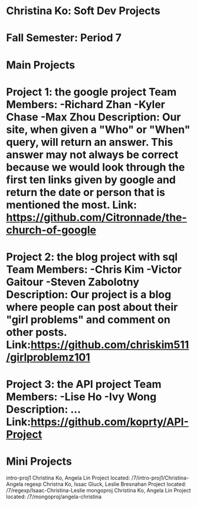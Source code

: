 Christina Ko: Soft Dev Projects
===========
Fall Semester: Period 7
===========
Main Projects
===========
Project 1: the google project
Team Members:
 -Richard Zhan
 -Kyler Chase
 -Max Zhou
Description:
 Our site, when given a "Who" or "When" query, will return an answer. This answer may not always be correct because we would look through the first ten links given by google and return the date or person that is mentioned the most. 
Link: https://github.com/Citronnade/the-church-of-google
==========
Project 2: the blog project with sql
Team Members:
 -Chris Kim
 -Victor Gaitour
 -Steven Zabolotny
Description:
 Our project is a blog where people can post about their "girl problems" and comment on other posts.
Link:https://github.com/chriskim511/girlproblemz101
==========
Project 3: the API project
Team Members:
 -Lise Ho
 -Ivy Wong
Description:
...
Link:https://github.com/koprty/API-Project
=================
Mini Projects
===========
intro-proj1
   Christina Ko, Angela Lin
   Project located: /7/intro-proj1/Christina-Angela
regexp
   Christna Ko, Issac Gluck, Leslie Bresnahan
   Project located: /7/regexp/Isaac-Christina-Leslie
mongoproj
   Christina Ko, Angela Lin
   Project located: /7/mongoproj/angela-christina
   

